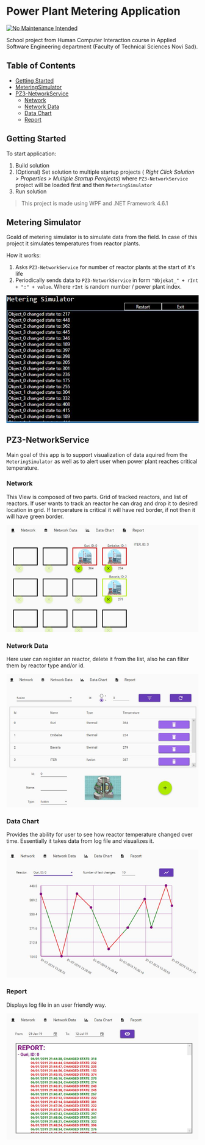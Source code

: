 # Power Plant Metering Application

[![No Maintenance Intended](http://unmaintained.tech/badge.svg)](http://unmaintained.tech/)

School project from Human Computer Interaction course in Applied Software Engineering department (Faculty of Technical Sciences Novi Sad).

## Table of Contents

- [Getting Started](#Getting-Started)
- [MeteringSimulator](#Metering-Simulator)
- [PZ3-NetworkService](#PZ3-NetworkService)
  - [Network](#Network)
  - [Network Data](#Network-Data)
  - [Data Chart](#Data-Chart)
  - [Report](#Report)

## Getting Started

To start application:

1. Build solution
1. (Optional) Set solution to multiple startup projects ( *Right Click Solution > Properties > Multiple Startup Perojects*) where `PZ3-NetworkService` project will be loaded first and then `MeteringSimulator`
1. Run solution

> This project is made using WPF and .NET Framework 4.6.1

## Metering Simulator

Goald of metering simulator is to simulate data from the field. In case of this project it simulates temperatures from reactor plants.

How it works:

1. Asks `PZ3-NetworkService` for number of reactor plants at the start of it's life
1. Periodically sends data to `PZ3-NetworkService` in form `"Objekat_" + rInt + ":" + value`. Where `rInt` is random number / power plant index.

![Metering Simulator Image](./doc/meteringSimulator.JPG)

## PZ3-NetworkService

Main goal of this app is to support visualization of data aquired from the `MeteringSimulator` as well as to alert user when power plant reaches critical temperature.

### Network

This View is composed of two parts.
Grid of tracked reactors, and list of reactors.
If user wants to track an reactor he can drag and drop it to desired location in grid. If temperature is critical it will have red border, if not then it will have green border.

![Network Image](./doc/network.JPG)

### Network Data

Here user can register an reactor, delete it from the list, also he can filter them by reactor type and/or id.

![Network Data Image](./doc/networkData.JPG)

### Data Chart

Provides the ability for user to see how reactor temperature changed over time. Essentially it takes data from log file and visualizes it.

![Data Chart Image](./doc/dataChart.JPG)

### Report

Displays log file in an user friendly way.

![Report Image](./doc/report.JPG)
